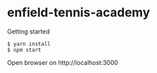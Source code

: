# enfield-tennis-academy

Getting started

 ```
$ yarn install
$ npm start
 ```
 
 Open browser on http://localhost:3000
